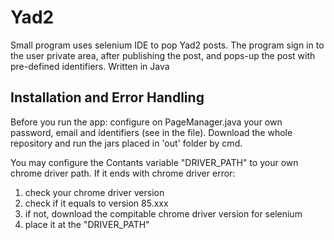 # Yad2 

Small program uses selenium IDE to pop Yad2 posts. 
The program sign in to the user private area, after publishing the post, and pops-up the post with pre-defined identifiers.
Written in Java
 

## Installation and Error Handling

Before you run the app: configure on PageManager.java your own password, email and identifiers (see in the file).
Download the whole repository and run the jars placed in 'out' folder by cmd.

You may configure the Contants variable "DRIVER_PATH" to your own chrome driver path.
If it ends with chrome driver error:
1. check your chrome driver version
2. check if it equals to version 85.xxx
3. if not, download the compitable chrome driver version for selenium
4. place it at the "DRIVER_PATH"
